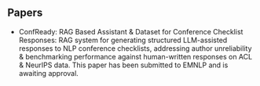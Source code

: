 ## Papers

- ConfReady: RAG Based Assistant \& Dataset for Conference Checklist Responses: RAG system for generating structured LLM-assisted responses to NLP conference checklists, addressing author unreliability \& benchmarking performance against human-written responses on ACL \& NeurIPS data. This paper has been submitted to EMNLP and is awaiting approval.
